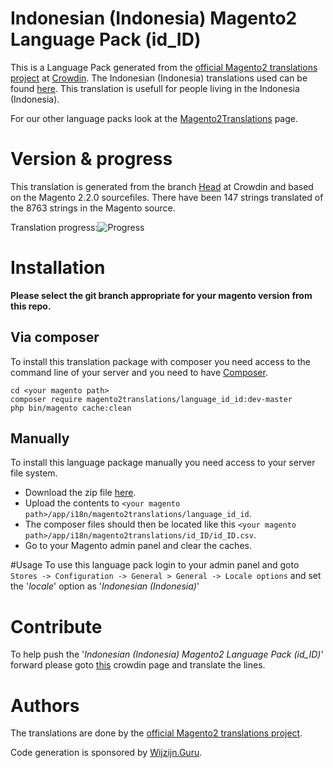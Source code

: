 # Indonesian (Indonesia) Magento2 Language Pack (id_ID)
This is a Language Pack generated from the [official Magento2 translations project](https://crowdin.com/project/magento-2) at [Crowdin](https://crowdin.com).
The Indonesian (Indonesia) translations used can be found [here](https://crowdin.com/project/magento-2/id).
This translation is usefull for people living in the Indonesia (Indonesia).

For our other language packs look at the [Magento2Translations](http://magento2translations.github.io/) page.

# Version & progress
This translation is generated from the branch [Head](https://crowdin.com/project/magento-2/id#/Head) at Crowdin and based on the Magento 2.2.0 sourcefiles.
There have been  147 strings translated of the 8763 strings in the Magento source.

Translation progress:![Progress](http://progressed.io/bar/2)

# Installation
**Please select the git branch appropriate for your magento version from this repo.**
## Via composer
To install this translation package with composer you need access to the command line of your server and you need to have [Composer](https://getcomposer.org).
```
cd <your magento path>
composer require magento2translations/language_id_id:dev-master
php bin/magento cache:clean
```
## Manually
To install this language package manually you need access to your server file system.
* Download the zip file [here](https://github.com/Magento2Translations/language_id_id/archive/master.zip).
* Upload the contents to `<your magento path>/app/i18n/magento2translations/language_id_id`.
* The composer files should then be located like this `<your magento path>/app/i18n/magento2translations/id_ID/id_ID.csv`.
* Go to your Magento admin panel and clear the caches.

#Usage
To use this language pack login to your admin panel and goto `Stores -> Configuration -> General > General -> Locale options` and set the '*locale*' option as '*Indonesian (Indonesia)*'

# Contribute
To help push the '*Indonesian (Indonesia) Magento2 Language Pack (id_ID)*' forward please goto [this](https://crowdin.com/project/magento-2/id) crowdin page and translate the lines.

# Authors
The translations are done by the [official Magento2 translations project](https://crowdin.com/project/magento-2).

Code generation is sponsored by [Wijzijn.Guru](http://www.wijzijn.guru/).